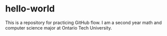 # hello-world
This is a repository for practicing GitHub flow.
I am a second year math and computer science major at Ontario Tech University.
